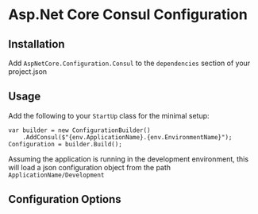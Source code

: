 # Asp.Net Core Consul Configuration

## Installation

Add `AspNetCore.Configuration.Consul` to the `dependencies` section of your project.json

## Usage

Add the following to your `StartUp` class for the minimal setup:

```
var builder = new ConfigurationBuilder()
    .AddConsul($"{env.ApplicationName}.{env.EnvironmentName}");
Configuration = builder.Build();
```

Assuming the application is running in the development environment, this will load a json configuration object from the path `ApplicationName/Development`

## Configuration Options